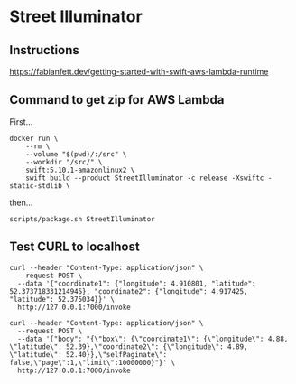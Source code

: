 # Street Illuminator

## Instructions
https://fabianfett.dev/getting-started-with-swift-aws-lambda-runtime

## Command to get zip for AWS Lambda
First...
```
docker run \                                    
    --rm \        
    --volume "$(pwd)/:/src" \  
    --workdir "/src/" \                                                      
    swift:5.10.1-amazonlinux2 \
    swift build --product StreetIlluminator -c release -Xswiftc -static-stdlib \
```
then...
```
scripts/package.sh StreetIlluminator
```



## Test CURL to localhost
```
curl --header "Content-Type: application/json" \
  --request POST \
  --data '{"coordinate1": {"longitude": 4.910801, "latitude": 52.373718331214945}, "coordinate2": {"longitude": 4.917425, "latitude": 52.375034}}' \
  http://127.0.0.1:7000/invoke
```

```
curl --header "Content-Type: application/json" \
  --request POST \
  --data '{"body": "{\"box\": {\"coordinate1\": {\"longitude\": 4.88, \"latitude\": 52.39},\"coordinate2\": {\"longitude\": 4.89, \"latitude\": 52.40}},\"selfPaginate\": false,\"page\":1,\"limit\":10000000}"}' \
  http://127.0.0.1:7000/invoke
  ```
